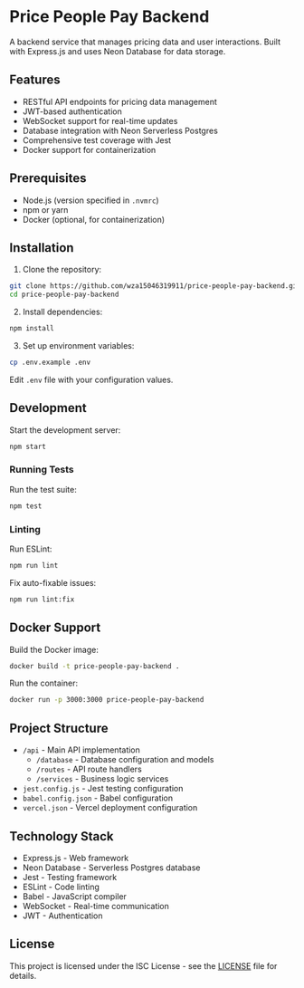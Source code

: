 # Price People Pay Backend

A backend service that manages pricing data and user interactions. Built with Express.js and uses Neon Database for data storage.

## Features

- RESTful API endpoints for pricing data management
- JWT-based authentication
- WebSocket support for real-time updates
- Database integration with Neon Serverless Postgres
- Comprehensive test coverage with Jest
- Docker support for containerization

## Prerequisites

- Node.js (version specified in `.nvmrc`)
- npm or yarn
- Docker (optional, for containerization)

## Installation

1. Clone the repository:
```bash
git clone https://github.com/wza15046319911/price-people-pay-backend.git
cd price-people-pay-backend
```

2. Install dependencies:
```bash
npm install
```

3. Set up environment variables:
```bash
cp .env.example .env
```
Edit `.env` file with your configuration values.

## Development

Start the development server:
```bash
npm start
```

### Running Tests

Run the test suite:
```bash
npm test
```

### Linting

Run ESLint:
```bash
npm run lint
```

Fix auto-fixable issues:
```bash
npm run lint:fix
```

## Docker Support

Build the Docker image:
```bash
docker build -t price-people-pay-backend .
```

Run the container:
```bash
docker run -p 3000:3000 price-people-pay-backend
```

## Project Structure

- `/api` - Main API implementation
  - `/database` - Database configuration and models
  - `/routes` - API route handlers
  - `/services` - Business logic services
- `jest.config.js` - Jest testing configuration
- `babel.config.json` - Babel configuration
- `vercel.json` - Vercel deployment configuration

## Technology Stack

- Express.js - Web framework
- Neon Database - Serverless Postgres database
- Jest - Testing framework
- ESLint - Code linting
- Babel - JavaScript compiler
- WebSocket - Real-time communication
- JWT - Authentication

## License

This project is licensed under the ISC License - see the [LICENSE](LICENSE) file for details.
